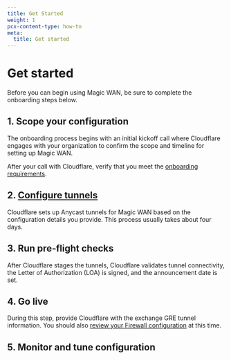 ```yaml
---
title: Get Started
weight: 1
pcx-content-type: how-to
meta:
  title: Get started
---
```


# Get started

Before you can begin using Magic WAN, be sure to complete the onboarding steps below.

## 1. Scope your configuration

The onboarding process begins with an initial kickoff call where Cloudflare engages with your organization to confirm the scope and timeline for setting up Magic WAN.

After your call with Cloudflare, verify that you meet the [onboarding requirements](verify-requirements).

## 2. [Configure tunnels](/get-started/configure-tunnels)

Cloudflare sets up Anycast tunnels for Magic WAN based on the configuration details you provide. This process usually takes about four days.

## 3. Run pre-flight checks

After Cloudflare stages the tunnels, Cloudflare validates tunnel connectivity, the Letter of Authorization (LOA) is signed, and the announcement date is set.

## 4. Go live

During this step, provide Cloudflare with the exchange GRE tunnel information. You should also [review your Firewall configuration](https://developers.cloudflare.com/magic-firewall/) at this time.

## 5. Monitor and tune configuration